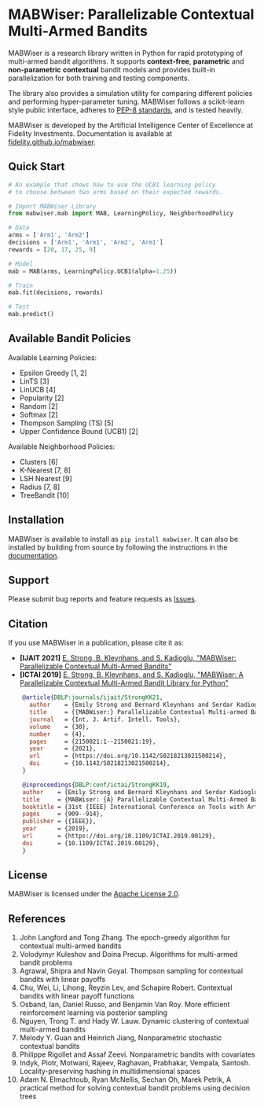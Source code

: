 # MABWiser: Parallelizable Contextual Multi-Armed Bandits 

MABWiser is a research library written in Python for rapid prototyping of multi-armed bandit algorithms. It supports **context-free**, **parametric** and **non-parametric** **contextual** bandit models and provides built-in parallelization for both training and testing components. 

The library also provides a simulation utility for comparing different policies and performing hyper-parameter tuning. MABWiser follows a scikit-learn style public interface, adheres to [PEP-8 standards](https://www.python.org/dev/peps/pep-0008/), and is tested heavily. 

MABWiser is developed by the Artificial Intelligence Center of Excellence at Fidelity Investments. Documentation is available at [fidelity.github.io/mabwiser](https://fidelity.github.io/mabwiser).

## Quick Start

```python
# An example that shows how to use the UCB1 learning policy
# to choose between two arms based on their expected rewards.

# Import MABWiser Library
from mabwiser.mab import MAB, LearningPolicy, NeighborhoodPolicy

# Data
arms = ['Arm1', 'Arm2']
decisions = ['Arm1', 'Arm1', 'Arm2', 'Arm1']
rewards = [20, 17, 25, 9]

# Model 
mab = MAB(arms, LearningPolicy.UCB1(alpha=1.25))

# Train
mab.fit(decisions, rewards)

# Test
mab.predict()
```

## Available Bandit Policies

Available Learning Policies:
* Epsilon Greedy [1, 2]
* LinTS [3]
* LinUCB [4]
* Popularity [2]
* Random [2]
* Softmax [2]
* Thompson Sampling (TS) [5]
* Upper Confidence Bound (UCB1) [2]

Available Neighborhood Policies: 
* Clusters [6]
* K-Nearest [7, 8]
* LSH Nearest [9]
* Radius [7, 8]
* TreeBandit [10]

## Installation

MABWiser is available to install as `pip install mabwiser`. It can also be installed by building from source by following the instructions in the [documentation](https://fidelity.github.io/mabwiser/installation.html).

## Support

Please submit bug reports and feature requests as [Issues](https://github.com/fidelity/mabwiser/issues).

## Citation

If you use MABWiser in a publication, please cite it as:

* **[IJAIT 2021]** [E. Strong,  B. Kleynhans, and S. Kadioglu, "MABWiser: Parallelizable Contextual Multi-Armed Bandits"](https://www.worldscientific.com/doi/abs/10.1142/S0218213021500214)
* **[ICTAI 2019]** [E. Strong,  B. Kleynhans, and S. Kadioglu, "MABWiser: A Parallelizable Contextual Multi-Armed Bandit Library for Python"](https://ieeexplore.ieee.org/document/8995418)

```bibtex
    @article{DBLP:journals/ijait/StrongKK21,
      author    = {Emily Strong and Bernard Kleynhans and Serdar Kadioglu},
      title     = {{MABWiser:} Parallelizable Contextual Multi-armed Bandits},
      journal   = {Int. J. Artif. Intell. Tools},
      volume    = {30},
      number    = {4},
      pages     = {2150021:1--2150021:19},
      year      = {2021},
      url       = {https://doi.org/10.1142/S0218213021500214},
      doi       = {10.1142/S0218213021500214},
    }

    @inproceedings{DBLP:conf/ictai/StrongKK19,
    author    = {Emily Strong and Bernard Kleynhans and Serdar Kadioglu},
    title     = {MABWiser: {A} Parallelizable Contextual Multi-Armed Bandit Library for Python},
    booktitle = {31st {IEEE} International Conference on Tools with Artificial Intelligence, {ICTAI} 2019, Portland, OR, USA, November 4-6, 2019},
    pages     = {909--914},
    publisher = {{IEEE}},
    year      = {2019},
    url       = {https://doi.org/10.1109/ICTAI.2019.00129},
    doi       = {10.1109/ICTAI.2019.00129},
    }
```

## License

MABWiser is licensed under the [Apache License 2.0](LICENSE).

## References

1. John Langford and Tong Zhang. The epoch-greedy algorithm for contextual multi-armed bandits
2. Volodymyr Kuleshov and Doina Precup. Algorithms for multi-armed bandit problems
3. Agrawal, Shipra and Navin Goyal. Thompson sampling for contextual bandits with linear payoffs
4. Chu, Wei, Li, Lihong, Reyzin Lev, and Schapire Robert. Contextual bandits with linear payoff functions
5. Osband, Ian, Daniel Russo, and Benjamin Van Roy. More efficient reinforcement learning via posterior sampling
6. Nguyen, Trong T. and Hady W. Lauw. Dynamic clustering of contextual multi-armed bandits
7. Melody Y. Guan and Heinrich Jiang, Nonparametric stochastic contextual bandits
8. Philippe Rigollet and Assaf Zeevi. Nonparametric bandits with covariates 
9. Indyk, Piotr, Motwani, Rajeev, Raghavan, Prabhakar, Vempala, Santosh. Locality-preserving hashing in multidimensional spaces
10. Adam N. Elmachtoub, Ryan McNellis, Sechan Oh, Marek Petrik, A practical method for solving contextual bandit problems using decision trees

<br>
